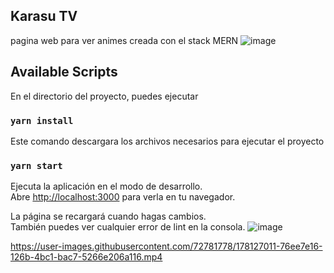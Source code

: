 ## Karasu TV
pagina web para ver animes creada con el stack MERN
![image](https://user-images.githubusercontent.com/72781778/175749865-f577e69d-ef35-4a65-b60a-88690d2583b4.png)
## Available Scripts


En el directorio del proyecto, puedes ejecutar
### `yarn install`

Este comando descargara los archivos necesarios para ejecutar el proyecto

### `yarn start`

Ejecuta la aplicación en el modo de desarrollo.\
Abre [http://localhost:3000](http://localhost:3000) para verla en tu navegador.

La página se recargará cuando hagas cambios.\
También puedes ver cualquier error de lint en la consola.
![image](https://user-images.githubusercontent.com/72781778/175756132-7ea744a8-00c1-4002-83b7-0c3d4b16a831.png)



https://user-images.githubusercontent.com/72781778/178127011-76ee7e16-126b-4bc1-bac7-5266e206a116.mp4

